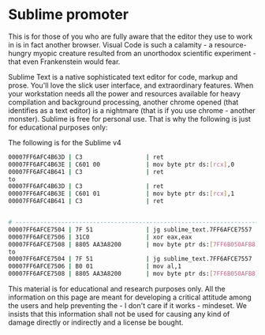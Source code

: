 # Sublime promoter

This is for those of you who are fully aware that the editor they use to work in is in fact another browser. Visual Code is such a calamity - a resource-hungry myopic creature resulted from an unorthodox scientific experiment - that even Frankenstein would fear. 

Sublime Text is a native sophisticated text editor for code, markup and prose. You'll love the slick user interface, and extraordinary features. When your workstation needs all the power and resources available for heavy compilation and background processing, another chrome opened (that identifies as a text editor) is a nightmare (that is if you use chrome - another monster).
Sublime is free for personal use. That is why the following is just for educational purposes only:

The following is for the Sublime v4

```bash
00007FF6AFC4B63D | C3                  | ret                                                  |
00007FF6AFC4B63E | C601 00             | mov byte ptr ds:[rcx],0                              |
00007FF6AFC4B641 | C3                  | ret                                                  |
to
00007FF6AFC4B63D | C3                  | ret                                                  |
00007FF6AFC4B63E | C601 01             | mov byte ptr ds:[rcx],1                              | <-
00007FF6AFC4B641 | C3                  | ret                                                  |


# ---------------------------------------------------------------------------------------------
00007FF6AFCE7504 | 7F 51               | jg sublime_text.7FF6AFCE7557                         |
00007FF6AFCE7506 | 31C0                | xor eax,eax                                          |
00007FF6AFCE7508 | 8805 AA3A8200       | mov byte ptr ds:[7FF6B050AFB8],al                    |
to
00007FF6AFCE7504 | 7F 51               | jg sublime_text.7FF6AFCE7557                         |
00007FF6AFCE7506 | B0 01               | mov al,1                                             |
00007FF6AFCE7508 | 8805 AA3A8200       | mov byte ptr ds:[7FF6B050AFB8],al                    |
``` 

This material is for educational and research purposes only. All the information on this page are meant for developing a critical attitude among the users and help preventing the - I don't care if it works - mindeset. We insists that this information shall not be used for causing any kind of damage directly or indirectly and a license be bought.